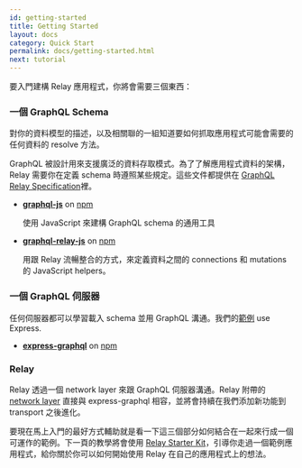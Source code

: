 ```yaml
---
id: getting-started
title: Getting Started
layout: docs
category: Quick Start
permalink: docs/getting-started.html
next: tutorial
---
```


要入門建構 Relay 應用程式，你將會需要三個東西：

### 一個 GraphQL Schema

對你的資料模型的描述，以及相關聯的一組知道要如何抓取應用程式可能會需要的任何資料的 resolve 方法。

GraphQL 被設計用來支援廣泛的資料存取模式。為了了解應用程式資料的架構，Relay 需要你在定義 schema 時遵照某些規定。這些文件都提供在 [GraphQL Relay Specification](graphql-relay-specification.html)裡。

- **[graphql-js](https://github.com/graphql/graphql-js)** on [npm](https://www.npmjs.com/package/graphql)

  使用 JavaScript 來建構 GraphQL schema 的通用工具

- **[graphql-relay-js](https://github.com/graphql/graphql-relay-js)** on [npm](https://www.npmjs.com/package/graphql-relay)

  用跟 Relay 流暢整合的方式，來定義資料之間的 connections 和 mutations 的 JavaScript helpers。

### 一個 GraphQL 伺服器

任何伺服器都可以學習載入 schema 並用 GraphQL 溝通。我們的[範例](https://github.com/relayjs/relay-examples) use Express.

- **[express-graphql](https://github.com/graphql/express-graphql)** on [npm](https://www.npmjs.com/package/express-graphql)

### Relay

Relay 透過一個 network layer 來跟 GraphQL 伺服器溝通。Relay 附帶的 [network layer](https://github.com/facebook/relay/tree/master/packages/react-relay/classic/network-layer/default) 直接與 express-graphql 相容，並將會持續在我們添加新功能到 transport 之後進化。

要現在馬上入門的最好方式輔助就是看一下這三個部分如何結合在一起來行成一個可運作的範例。下一頁的教學將會使用 [Relay Starter Kit](https://github.com/facebook/relay-starter-kit)，引導你走過一個範例應用程式，給你關於你可以如何開始使用 Relay 在自己的應用程式上的想法。
